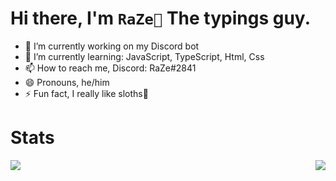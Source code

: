 
# Hi there, I'm `RaZe🦥` The typings guy.
  
- 🔭 I’m currently working on my Discord bot
- 🌱 I’m currently learning: JavaScript, TypeScript, Html, Css
- 📫 How to reach me, Discord: RaZe#2841
- 😄 Pronouns, he/him
- ⚡ Fun fact, I really like sloths🦥


# Stats

<img align="right" src="https://github-readme-stats.vercel.app/api?username=razesloth&show_icons=true&hide_border=true&theme=tokyonight">
<img align="left" src="https://github-readme-stats.vercel.app/api/top-langs/?username=razesloth&hide_border=true&theme=tokyonight">
